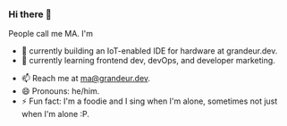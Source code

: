 ### Hi there 👋

People call me MA. I'm

- 🔭 currently building an IoT-enabled IDE for hardware at grandeur.dev.
- 🌱 currently learning frontend dev, devOps, and developer marketing.
<!-- - 👯 looking to collaborate on the IDE for hardware project. -->
<!-- - 🤔 I’m looking for help with the IDE for hardware, again! -->
<!-- - 💬 Ask me about ... -->
- 📫 Reach me at ma@grandeur.dev.
- 😄 Pronouns: he/him.
- ⚡ Fun fact: I'm a foodie and I sing when I'm alone, sometimes not just when I'm alone :P.

